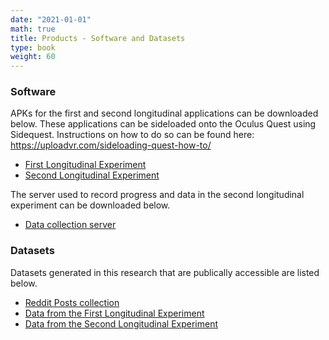 ```yaml
---
date: "2021-01-01"
math: true
title: Products - Software and Datasets
type: book
weight: 60
---
```


### Software

APKs for the first and second longitudinal applications can be downloaded below. These applications can be sideloaded onto the Oculus Quest using Sidequest. Instructions on how to do so can be found here: https://uploadvr.com/sideloading-quest-how-to/

* [First Longitudinal Experiment](https://drive.google.com/file/d/1-nlyke1tF4Om27YR-IlcdW9Ktm7YKvRc/view?usp=sharing)
* [Second Longitudinal Experiment](https://drive.google.com/file/d/1A1jpktiUFahY_ZRL82U9r1XEzWI6jRT5/view?usp=sharing)

The server used to record progress and data in the second longitudinal experiment can be downloaded below.

* [Data collection server](https://drive.google.com/file/d/16hZtiq6AyTwRsSwWkvFIP4Nota9FOY8p/view?usp=sharing)


### Datasets

Datasets generated in this research that are publically accessible are listed below.
* [Reddit Posts collection](https://docs.google.com/spreadsheets/d/1s3fGY5936Um2B9Hy7pio8DhvBNB2I--yzr3Yrhu_7R4/edit?usp=sharing)
* [Data from the First Longitudinal Experiment](https://drive.google.com/file/d/1K7maE4eipLG535JG-A1agA9VCTrBriNq/view?usp=sharing)
* [Data from the Second Longitudinal Experiment]()